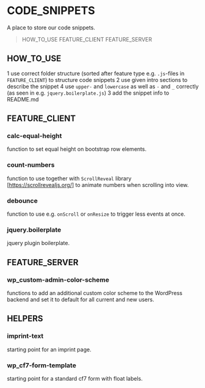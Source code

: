 # CODE_SNIPPETS
A place to store our code snippets.

> HOW_TO_USE
> FEATURE_CLIENT
> FEATURE_SERVER


## HOW_TO_USE
1 use correct folder structure (sorted after feature type e.g. `.js`-files in `FEATURE_CLIENT`) to structure code snippets
2 use given intro sections to describe the snippet
4 use `upper-` and `lowercase` as well as `-` and `_` correctly (as seen in e.g. `jquery.boilerplate.js`)
3 add the snippet info to README.md


## FEATURE_CLIENT

### calc-equal-height
function to set equal height on bootstrap row elements.

### count-numbers
function to use together with `ScrollReveal` library [https://scrollrevealjs.org/] to animate numbers when scrolling into view.

### debounce
function to use e.g. `onScroll` or `onResize` to trigger less events at once.

### jquery.boilerplate
jquery plugin boilerplate.


## FEATURE_SERVER

### wp_custom-admin-color-scheme
functions to add an additional custom color scheme to the WordPress backend and set it to default for all current and new users.

## HELPERS

### imprint-text
starting point for an imprint page.

### wp_cf7-form-template
starting point for a standard cf7 form with float labels.
